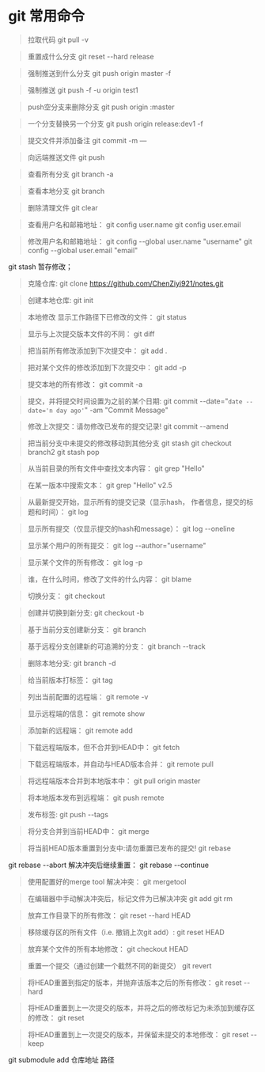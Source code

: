 
# git 常用命令

>拉取代码
git pull -v

>重置成什么分支
git reset --hard release

>强制推送到什么分支
git push origin master -f

>强制推送
git push -f -u origin test1

>push空分支来删除分支
git push origin :master

>一个分支替换另一个分支
git push origin release:dev1 -f

>提交文件并添加备注
git commit -m — 

>向远端推送文件
git push

>查看所有分支
git branch -a

>查看本地分支
git branch

>删除清理文件
git clear

>查看用户名和邮箱地址：
git config user.name
git config user.email

>修改用户名和邮箱地址：
git config --global user.name "username"
git config --global user.email "email"

git stash 暂存修改；

>克隆仓库:
git clone https://github.com/ChenZiyi921/notes.git

>创建本地仓库:
git init

>本地修改
>显示工作路径下已修改的文件：
git status

>显示与上次提交版本文件的不同：
git diff

>把当前所有修改添加到下次提交中：
git add .

>把对某个文件的修改添加到下次提交中：
git add -p <file>

>提交本地的所有修改：
git commit -a

>提交，并将提交时间设置为之前的某个日期:
git commit --date="`date --date='n day ago'`" -am "Commit Message"

>修改上次提交：请勿修改已发布的提交记录!
git commit --amend

>把当前分支中未提交的修改移动到其他分支
git stash
git checkout branch2
git stash pop

>从当前目录的所有文件中查找文本内容：
git grep "Hello"

>在某一版本中搜索文本：
git grep "Hello" v2.5


>从最新提交开始，显示所有的提交记录（显示hash， 作者信息，提交的标题和时间）：
git log

>显示所有提交（仅显示提交的hash和message）：
git log --oneline

>显示某个用户的所有提交：
git log --author="username"

>显示某个文件的所有修改：
git log -p <file>

>谁，在什么时间，修改了文件的什么内容：
git blame <file>

>切换分支：
git checkout <branch>

>创建并切换到新分支:
git checkout -b <branch>

>基于当前分支创建新分支：
git branch <new-branch>

>基于远程分支创建新的可追溯的分支：
git branch --track <new-branch> <remote-branch>

>删除本地分支:
git branch -d <branch>

>给当前版本打标签：
git tag <tag-name>

>列出当前配置的远程端：
git remote -v

>显示远程端的信息：
git remote show <remote>

>添加新的远程端：
git remote add <remote> <url>

>下载远程端版本，但不合并到HEAD中：
git fetch <remote>

>下载远程端版本，并自动与HEAD版本合并：
git remote pull <remote> <url>

>将远程端版本合并到本地版本中：
git pull origin master

>将本地版本发布到远程端：
git push remote <remote> <branch>

>发布标签:
git push --tags

>将分支合并到当前HEAD中：
git merge <branch>

>将当前HEAD版本重置到分支中:请勿重置已发布的提交!
git rebase <branch>

git rebase --abort
解决冲突后继续重置：
git rebase --continue

>使用配置好的merge tool 解决冲突：
git mergetool

>在编辑器中手动解决冲突后，标记文件为已解决冲突
git add <resolved-file>
git rm <resolved-file>

>放弃工作目录下的所有修改：
git reset --hard HEAD

>移除缓存区的所有文件（i.e. 撤销上次git add）:
git reset HEAD

>放弃某个文件的所有本地修改：
git checkout HEAD <file>

>重置一个提交（通过创建一个截然不同的新提交）
git revert <commit>

>将HEAD重置到指定的版本，并抛弃该版本之后的所有修改：
git reset --hard <commit>

>将HEAD重置到上一次提交的版本，并将之后的修改标记为未添加到缓存区的修改：
git reset <commit>

>将HEAD重置到上一次提交的版本，并保留未提交的本地修改：
git reset --keep <commit>

git submodule add 仓库地址 路径
